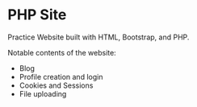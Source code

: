 # PHP Site
Practice Website built with HTML, Bootstrap, and PHP.

Notable contents of the website:

- Blog
- Profile creation and login
- Cookies and Sessions
- File uploading
